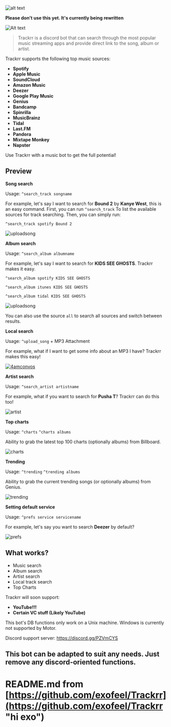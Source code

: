![alt text][logo]


**Please don't use this yet. It's currently being rewritten**

[logo]: https://media.discordapp.net/attachments/451356934579421184/454714142977163276/Group.png "Introducing Trackrr"
![Alt text](https://media.discordapp.net/attachments/454821463715872779/454823250585714699/Artboard.png?width=1080&height=80)
> Trackrr is a discord bot that can search through the most popular music streaming apps and provide direct link to the song, album or artist.

Trackrr supports the following top music sources:
* **Spotify**
* **Apple Music**
* **SoundCloud**
* **Amazon Music**
* **Deezer**
* **Google Play Music**
* **Genius**
* **Bandcamp**
* **Spinrilla**
* **MusicBrainz**
* **Tidal**
* **Last.FM**
* **Pandora**
* **Mixtape Monkey**
* **Napster**

Use Trackrr with a music bot to get the full potential!

## Preview

**Song search**

Usage: ```^search_track songname```

For example, let's say I want to search for **Bound 2** by **Kanye West**, this is an easy command. First, you can run ```^search_track``` To list the available sources for track searching. Then, you can simply run:

```^search_track spotify Bound 2```

![uploadsong](https://i.gyazo.com/f25294332e413fc87bf7b09ac7147a3e.png)

**Album search**

Usage: ```^search_album albumname```

For example, let's say I want to search for **KIDS SEE GHOSTS**. Trackrr makes it easy.

```^search_album spotify KIDS SEE GHOSTS```

```^search_album itunes KIDS SEE GHOSTS```

```^search_album tidal KIDS SEE GHOSTS```

![uploadsong](https://i.gyazo.com/51c92fcb0ec977cb3d8add7c5d783bb8.png)

You can also use the source ```all``` to search all sources and switch between results.

**Local search**

Usage: ```^upload_song``` + MP3 Attachment

For example, what if I want to get some info about an MP3 I have? Trackrr makes this easy!

[![4amconvos](https://i.gyazo.com/b4ac173c04bb1b47978cc9eac683b090.png)](https://soundcloud.com/4amconvos)

**Artist search**

Usage: ```^search_artist artistname```

For example, what if you want to search for **Pusha T**? Trackrr can do this too!

![artist](https://i.gyazo.com/7d33394b56834ca32dc4c5db068806fe.png)

**Top charts**

Usage: ```^charts``` ```^charts albums```

Ability to grab the latest top 100 charts (optionally albums) from Billboard.

![charts](https://i.gyazo.com/641b366d17aa12b16254e373bcf4a452.png)

**Trending**

Usage: ```^trending``` ```^trending albums```

Ability to grab the current trending songs (or optionally albums) from Genius.

![trending](https://i.gyazo.com/eb28c98c6dd17bcc554f63942db816c9.png)

**Setting default service**

Usage: ```^prefs service servicename```

For example, let's say you want to search **Deezer** by default?

![prefs](https://i.gyazo.com/a430d3fc7bac7b49a61c65cfe4a0714b.png)

## What works?
- Music search
- Album search
- Artist search
- Local track search
- Top Charts

Trackrr will soon support:
* **YouTube!!!**
* **Certain VC stuff (Likely YouTube)**

This bot's DB functions only work on a Unix machine. Windows is currently not supported by Motor.

Discord support server: https://discord.gg/PZVmCYS

## This bot can be adapted to suit any needs. Just remove any discord-oriented functions.
# README.md from [https://github.com/exofeel/Trackrr](https://github.com/exofeel/Trackrr "hi exo")
